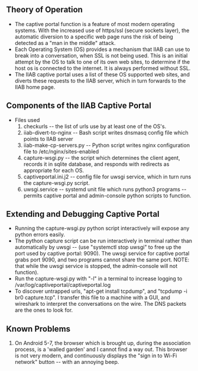 ## Theory of Operation

* The captive portal function is a feature of most modern operating systems. With the increased use of https/ssl (secure sockets layer), the automatic diversion to a specific web page runs the risk of being detected as a "man in the middle" attack.
* Each Operating System (OS) provides a mechanism that IIAB can use to break into a conversation, when SSL is not being used. This is an initial attempt by the OS to talk to one of its own web sites, to determine if the host os is connected to the internet. It is always performed without SSL.
* The IIAB captive portal uses a list of these OS supported web sites, and diverts these requests to the IIAB server, which in turn forwards to the IIAB home page.

## Components of the IIAB Captive Portal

* Files used
    1. checkurls -- the list of urls use by at least one of the OS's.
    1. iiab-divert-to-nginx -- Bash script writes dnsmasq config file which points to IIAB server
    1. iiab-make-cp-servers.py -- Python script writes nginx configuration file to /etc/nginx/sites-enabled
    1. capture-wsgi.py -- the script which determines the client agent, records it in sqlite database, and responds with redirects as appropriate for each OS.
    1. captiveportal.ini.j2 -- config file for uwsgi service, which in turn runs the capture-wsgi.py script.
    1. uwsgi.service -- systemd unit file which runs python3 programs --permits captive portal and admin-console python scripts to function.
    
 ## Extending and Debugging Captive Portal
 * Running the capture-wsgi.py python script interactively will expose any python errors easily. 
 * The python capture script can be run interactively in terminal rather than automatically by uwsgi -- (use "systemctl stop uwsgi" to free up the port used by captive portal: 9090). The uwsgi service for captive portal grabs port 9090, and two programs cannot share the same port. NOTE: that while the uwsgi service is stopped, the admin-console will not function).
 * Run the capture-wsgi.py with "-l" in a terminal to increase logging to /var/log/captiveportal/captiveportal.log
 * To discover untrapped urls, "apt-get install tcpdump", and "tcpdump -i br0 capture.tcp". I transfer this file to a machine with a GUI, and wireshark to interpret the conversations on the wire. The DNS packets are the ones to look for.
 
 ## Known Problems
 1. On Android 5-7, the browser which is brought up, during the association process, is a 'walled garden' and I cannot find a way out. This browser is not very modern, and continuously displays the "sign in to Wi-Fi network" button -- with an annoying beep.

